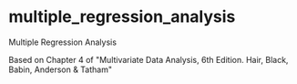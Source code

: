 # multiple_regression_analysis
Multiple Regression Analysis

Based on Chapter 4 of "Multivariate Data Analysis, 6th Edition. Hair, Black, Babin, Anderson & Tatham"
